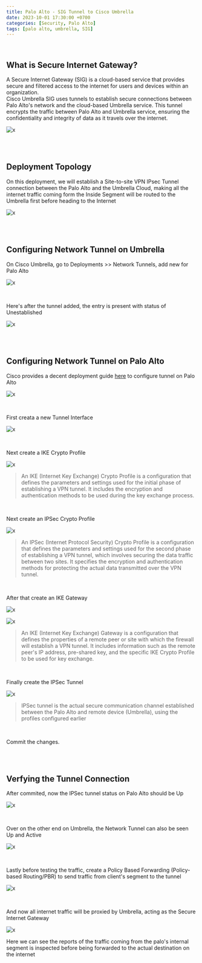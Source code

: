 ```yaml
---
title: Palo Alto - SIG Tunnel to Cisco Umbrella
date: 2023-10-01 17:30:00 +0700
categories: [Security, Palo Alto]
tags: [palo alto, umbrella, SIG]
---
```


<br>

## What is Secure Internet Gateway?

A Secure Internet Gateway (SIG) is a cloud-based service that provides secure and filtered access to the internet for users and devices within an organization. <br>
Cisco Umbrella SIG uses tunnels to establish secure connections between Palo Alto's network and the cloud-based Umbrella service. This tunnel encrypts the traffic between Palo Alto and Umbrella service, ensuring the confidentiality and integrity of data as it travels over the internet.

![x](/static/2023-10-01-palo-umbrella/00.png)

<br>
<br>

## Deployment Topology

On this deployment, we will establish a Site-to-site VPN IPsec Tunnel connection between the Palo Alto and the Umbrella Cloud, making all the internet traffic coming form the Inside Segment will be routed to the Umbrella first before heading to the Internet

![x](/static/2023-10-01-palo-umbrella/00a.png)

<br>
<br>

## Configuring Network Tunnel on Umbrella

On Cisco Umbrella, go to Deployments >> Network Tunnels, add new for Palo Alto

![x](/static/2023-10-01-palo-umbrella/01.png)

<br>

Here's after the tunnel added, the entry is present with status of Unestablished

![x](/static/2023-10-01-palo-umbrella/02.png)

<br>
<br>

## Configuring Network Tunnel on Palo Alto

Cisco provides a decent deployment guide [here](https://docs.umbrella.com/umbrella-user-guide/docs/manual-palo-alto-ipsec-deployment) to configure tunnel on Palo Alto

![x](/static/2023-10-01-palo-umbrella/02a.png)

<br>

First creata a new Tunnel Interface

![x](/static/2023-10-01-palo-umbrella/03.png)

<br>

Next create a IKE Crypto Profile

![x](/static/2023-10-01-palo-umbrella/04.png)

> An IKE (Internet Key Exchange) Crypto Profile is a configuration that defines the parameters and settings used for the initial phase of establishing a VPN tunnel. It includes the encryption and authentication methods to be used during the key exchange process. 

<br>

Next create an IPSec Crypto Profile

![x](/static/2023-10-01-palo-umbrella/05.png)

> An IPSec (Internet Protocol Security) Crypto Profile is a configuration that defines the parameters and settings used for the second phase of establishing a VPN tunnel, which involves securing the data traffic between two sites. It specifies the encryption and authentication methods for protecting the actual data transmitted over the VPN tunnel.

<br>

After that create an IKE Gateway

![x](/static/2023-10-01-palo-umbrella/06.png)

![x](/static/2023-10-01-palo-umbrella/06a.png)

> An IKE (Internet Key Exchange) Gateway is a configuration that defines the properties of a remote peer or site with which the firewall will establish a VPN tunnel. It includes information such as the remote peer's IP address, pre-shared key, and the specific IKE Crypto Profile to be used for key exchange.

<br>

Finally create the IPSec Tunnel

![x](/static/2023-10-01-palo-umbrella/07.png)

> IPSec tunnel is the actual secure communication channel established between the Palo Alto and remote device (Umbrella), using the profiles configured earlier

<br>


Commit the changes.

<br>
<br>

## Verfying the Tunnel Connection

After commited, now the IPSec tunnel status on Palo Alto should be Up

![x](/static/2023-10-01-palo-umbrella/08.png)

<br>

Over on the other end on Umbrella, the Network Tunnel can also be seen Up and Active

![x](/static/2023-10-01-palo-umbrella/09.png)

<br>

Lastly before testing the traffic, create a Policy Based Forwarding (Policy-based Routing/PBR) to send traffic from client's segment to the tunnel

![x](/static/2023-10-01-palo-umbrella/10.png)

<br>

And now all internet traffic will be proxied by Umbrella, acting as the Secure Internet Gateway

![x](/static/2023-10-01-palo-umbrella/11.png)

Here we can see the reports of the traffic coming from the palo's internal segment is inspected before being forwarded to the actual destination on the internet

<br>




